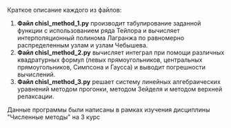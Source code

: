 Краткое описание каждого из файлов:
1. __Файл сhisl_method_1.py__ производит табулирование заданной функции с использованием ряда Тейлора и вычисляет интерполяционный полинома Лагранжа по равномерно распределенным узлам и узлам Чебышева.
2. __Файл сhisl_method_2.py__ вычисляет интеграл при помощи различных квадратурных формул (левых прямоугольников, центральных прямоугольников, Симпсона и Гаусса) и выводит погрешности вычислений.
3. __Файл сhisl_method_3.py__ решает систему линейных алгебраических уравнений методом прогонки, методом Зейделя и методом верхней релаксации.

Данные программы были написаны в рамках изучения дисциплины "Численные методы" на 3 курс
   
